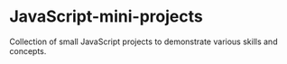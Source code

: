 # JavaScript-mini-projects
Collection of small JavaScript projects to demonstrate various skills and concepts.
